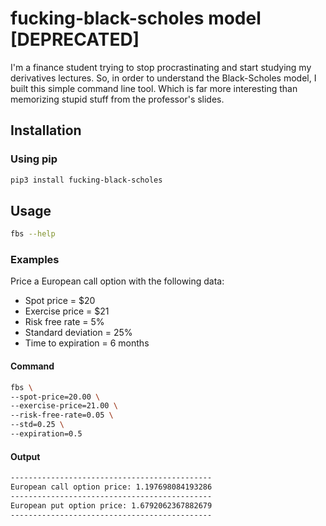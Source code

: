 # fucking-black-scholes model [DEPRECATED]

I'm a finance student trying to stop procrastinating and start studying my derivatives lectures. So, in order to
understand the Black-Scholes model, I built this simple command line tool. Which is far more interesting than memorizing
stupid stuff from the professor's slides.

## Installation

### Using pip

```bash
pip3 install fucking-black-scholes
```

## Usage

```bash
fbs --help
```

### Examples

Price a European call option with the following data:
- Spot price = $20
- Exercise price = $21
- Risk free rate = 5%
- Standard deviation = 25%
- Time to expiration = 6 months

#### Command

```bash
fbs \
--spot-price=20.00 \
--exercise-price=21.00 \
--risk-free-rate=0.05 \
--std=0.25 \
--expiration=0.5
```

#### Output

```bash
---------------------------------------------
European call option price: 1.197698084193286
---------------------------------------------
European put option price: 1.6792062367882679
---------------------------------------------
```
